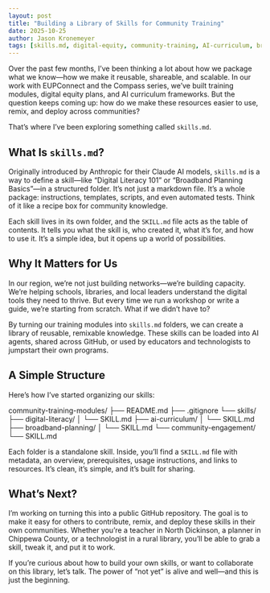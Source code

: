 ```yaml
---
layout: post
title: "Building a Library of Skills for Community Training"
date: 2025-10-25
author: Jason Kronemeyer
tags: [skills.md, digital-equity, community-training, AI-curriculum, broadband]
---
```


Over the past few months, I’ve been thinking a lot about how we package what we know—how we make it reusable, shareable, and scalable. In our work with EUPConnect and the Compass series, we’ve built training modules, digital equity plans, and AI curriculum frameworks. But the question keeps coming up: how do we make these resources easier to use, remix, and deploy across communities?

That’s where I’ve been exploring something called `skills.md`.

## What Is `skills.md`?

Originally introduced by Anthropic for their Claude AI models, `skills.md` is a way to define a skill—like “Digital Literacy 101” or “Broadband Planning Basics”—in a structured folder. It’s not just a markdown file. It’s a whole package: instructions, templates, scripts, and even automated tests. Think of it like a recipe box for community knowledge.

Each skill lives in its own folder, and the `SKILL.md` file acts as the table of contents. It tells you what the skill is, who created it, what it’s for, and how to use it. It’s a simple idea, but it opens up a world of possibilities.

## Why It Matters for Us

In our region, we’re not just building networks—we’re building capacity. We’re helping schools, libraries, and local leaders understand the digital tools they need to thrive. But every time we run a workshop or write a guide, we’re starting from scratch. What if we didn’t have to?

By turning our training modules into `skills.md` folders, we can create a library of reusable, remixable knowledge. These skills can be loaded into AI agents, shared across GitHub, or used by educators and technologists to jumpstart their own programs.

## A Simple Structure

Here’s how I’ve started organizing our skills:


community-training-modules/ ├── README.md ├── .gitignore └── skills/ ├── digital-literacy/ │   └── SKILL.md ├── ai-curriculum/ │   └── SKILL.md ├── broadband-planning/ │   └── SKILL.md └── community-engagement/ └── SKILL.md

Each folder is a standalone skill. Inside, you’ll find a `SKILL.md` file with metadata, an overview, prerequisites, usage instructions, and links to resources. It’s clean, it’s simple, and it’s built for sharing.

## What’s Next?

I’m working on turning this into a public GitHub repository. The goal is to make it easy for others to contribute, remix, and deploy these skills in their own communities. Whether you’re a teacher in North Dickinson, a planner in Chippewa County, or a technologist in a rural library, you’ll be able to grab a skill, tweak it, and put it to work.

If you’re curious about how to build your own skills, or want to collaborate on this library, let’s talk. The power of “not yet” is alive and well—and this is just the beginning.

